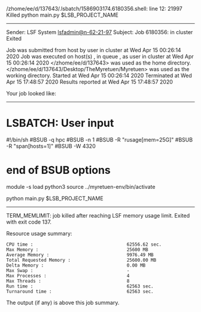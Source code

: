 /zhome/ee/d/137643/.lsbatch/1586903174.6180356.shell: line 12: 21997 Killed                  python main.py $LSB_PROJECT_NAME

------------------------------------------------------------
Sender: LSF System <lsfadmin@n-62-21-97>
Subject: Job 6180356: <NNAgent97000-IMP-sample-length10-hist10> in cluster <dcc> Exited

Job <NNAgent97000-IMP-sample-length10-hist10> was submitted from host <n-62-30-6> by user <s183905> in cluster <dcc> at Wed Apr 15 00:26:14 2020
Job was executed on host(s) <n-62-21-97>, in queue <hpc>, as user <s183905> in cluster <dcc> at Wed Apr 15 00:26:14 2020
</zhome/ee/d/137643> was used as the home directory.
</zhome/ee/d/137643/Desktop/TheMyretuen/Myretuen> was used as the working directory.
Started at Wed Apr 15 00:26:14 2020
Terminated at Wed Apr 15 17:48:57 2020
Results reported at Wed Apr 15 17:48:57 2020

Your job looked like:

------------------------------------------------------------
# LSBATCH: User input
#!/bin/sh
#BSUB -q hpc
#BSUB -n 1
#BSUB -R "rusage[mem=25G]"
#BSUB -R "span[hosts=1]"
#BSUB -W 4320
# end of BSUB options

module -s load python3
source ../myretuen-env/bin/activate

python main.py $LSB_PROJECT_NAME


------------------------------------------------------------

TERM_MEMLIMIT: job killed after reaching LSF memory usage limit.
Exited with exit code 137.

Resource usage summary:

    CPU time :                                   62556.62 sec.
    Max Memory :                                 25600 MB
    Average Memory :                             9976.49 MB
    Total Requested Memory :                     25600.00 MB
    Delta Memory :                               0.00 MB
    Max Swap :                                   -
    Max Processes :                              4
    Max Threads :                                8
    Run time :                                   62563 sec.
    Turnaround time :                            62563 sec.

The output (if any) is above this job summary.


